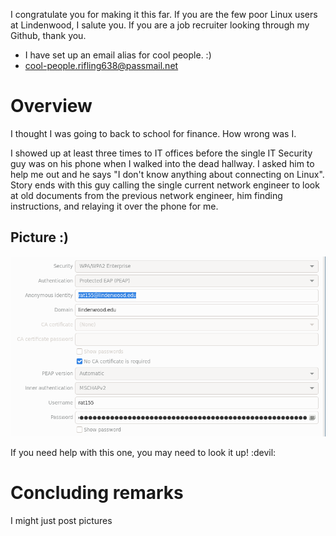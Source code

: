 I congratulate you for making it this far.
If you are the few poor Linux users at Lindenwood, I salute you.
If you are a job recruiter looking through my Github, thank you.
  - I have set up an email alias for cool people. :)
  - cool-people.rifling638@passmail.net

# Overview

I thought I was going to back to school for finance. How wrong was I.

I showed up at least three times to IT offices before the single IT Security guy
was on his phone when I walked into the dead hallway. I asked him to help me out and he
says "I don't know anything about connecting on Linux". Story ends with this guy
calling the single current network engineer to look at old documents from the previous
network engineer, him finding instructions, and relaying it over the phone for me.

## Picture :)

![](./lindenwood-connection.png)

If you need help with this one, you may need to look it up! :devil:

# Concluding remarks

I might just post pictures
